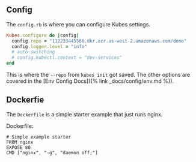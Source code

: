 ## Config

The `config.rb` is where you can configure Kubes settings.

```ruby
Kubes.configure do |config|
  config.repo = "112233445566.dkr.ecr.us-west-2.amazonaws.com/demo"
  config.logger.level = "info"
  # auto-switching
  # config.kubectl.context = "dev-services"
end
```

This is where the `--repo` from `kubes init` got saved.  The other options are covered in the [Env Config Docs]({% link _docs/config/env.md %}).

## Dockerfie

The `Dockerfile` is a simple starter example that just runs nginx.

Dockerfile:

    # Simple example starter
    FROM nginx
    EXPOSE 80
    CMD ["nginx", "-g", "daemon off;"]
